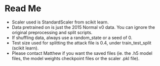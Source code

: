 # Read Me
* Scaler used is StandardScaler from scikit learn.
* Data pretrained on is just the 2015 Normal v0 data. You can ignore the original preprocessing and split scripts.
* If shuffling data, always use a random_state or a seed of 0.
* Test size used for splitting the attack file is 0.4, under train_test_split (scikit learn).
* Please contact Matthew if you want the saved files (ie. the .h5 model files, the model weights checkpoint files or the scaler .pkl file).

